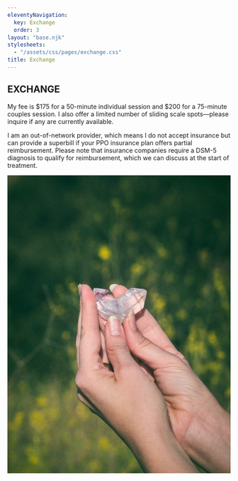```yaml
---
eleventyNavigation:
  key: Exchange
  order: 3
layout: "base.njk"
stylesheets:
  - "/assets/css/pages/exchange.css"
title: Exchange
---
```


<section>
  <div class="content">
    <div class="left">
      <h1>EXCHANGE</h1>
      <p>My fee is $175 for a 50-minute individual session and $200 for a 75-minute couples session. I also offer a limited number of sliding scale spots—please inquire if any are currently available.</p>
      <p>I am an out-of-network provider, which means I do not accept insurance but can provide a superbill if your PPO insurance plan offers partial reimbursement. Please note that insurance companies require a DSM-5 diagnosis to qualify for reimbursement, which we can discuss at the start of treatment.</p>
    </div>
    <div class="right">
      <img src="/assets/images/crystal-IMGP2970-crop.jpg" alt="crystal">
    </div>
  </div>
</section>
